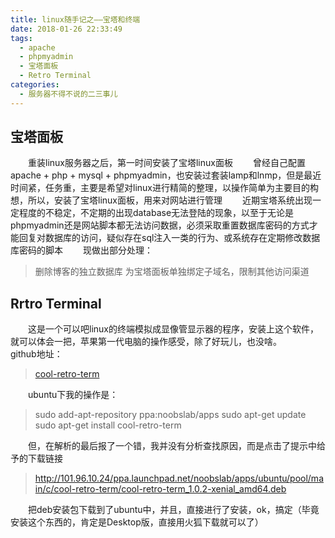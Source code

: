 ```yaml
---
title: linux随手记之——宝塔和终端
date: 2018-01-26 22:33:49
tags:
  - apache
  - phpmyadmin
  - 宝塔面板
  - Retro Terminal
categories:
  - 服务器不得不说的二三事儿
---
```


## 宝塔面板

&emsp;&emsp;重装linux服务器之后，第一时间安装了宝塔linux面板
&emsp;&emsp;曾经自己配置apache + php + mysql + phpmyadmin，也安装过套装lamp和lnmp，但是最近时间紧，任务重，主要是希望对linux进行精简的整理，以操作简单为主要目的构想，所以，安装了宝塔linux面板，用来对网站进行管理<!--more-->
&emsp;&emsp;近期宝塔系统出现一定程度的不稳定，不定期的出现database无法登陆的现象，以至于无论是phpmyadmin还是网站脚本都无法访问数据，必须采取重置数据库密码的方式才能回复对数据库的访问，疑似存在sql注入一类的行为、或系统存在定期修改数据库密码的脚本
&emsp;&emsp;现做出部分处理：
> 删除博客的独立数据库
> 为宝塔面板单独绑定子域名，限制其他访问渠道

## Rrtro Terminal

&emsp;&emsp;这是一个可以吧linux的终端模拟成显像管显示器的程序，安装上这个软件，就可以体会一把，苹果第一代电脑的操作感受，除了好玩儿，也没啥。
&emsp;&emsp;github地址：

> [cool-retro-term](https://github.com/Swordfish90/cool-retro-term)

&emsp;&emsp;ubuntu下我的操作是：

> sudo add-apt-repository ppa:noobslab/apps
> sudo apt-get update
> sudo apt-get install cool-retro-term

&emsp;&emsp;但，在解析的最后报了一个错，我并没有分析查找原因，而是点击了提示中给予的下载链接

> http://101.96.10.24/ppa.launchpad.net/noobslab/apps/ubuntu/pool/main/c/cool-retro-term/cool-retro-term_1.0.2-xenial_amd64.deb

&emsp;&emsp;把deb安装包下载到了ubuntu中，并且，直接进行了安装，ok，搞定（毕竟安装这个东西的，肯定是Desktop版，直接用火狐下载就可以了）